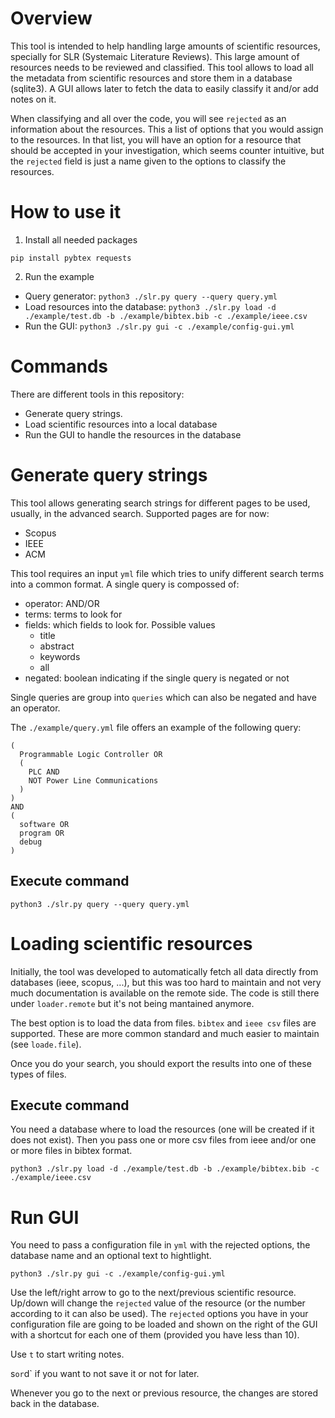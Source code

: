 # Overview

This tool is intended to help handling large amounts of scientific resources, specially for SLR (Systemaic Literature Reviews).
This large amount of resources needs to be reviewed and classified.
This tool allows to load all the metadata from scientific resources and store them in a database (sqlite3). 
A GUI allows later to fetch the data to easily classify it and/or add notes on it.

When classifying and all over the code, you will see `rejected` as an information about the resources. This a list of options that you would assign to the resources. In that list, you will have an option for a resource that should be accepted in your investigation,  which seems counter intuitive, but the `rejected` field is just a name given to the options to classify the resources. 

# How to use it

1. Install all needed packages

`pip install pybtex requests`

2. Run the example
- Query generator: `python3 ./slr.py query --query query.yml`
- Load resources into the database: `python3 ./slr.py load -d ./example/test.db -b ./example/bibtex.bib -c ./example/ieee.csv`
- Run the GUI: `python3 ./slr.py gui -c ./example/config-gui.yml`

# Commands

There are different tools in this repository:
- Generate query strings.
- Load scientific resources into a local database
- Run the GUI to handle the resources in the database

# Generate query strings

This tool allows generating search strings for different pages to be used, usually, in the advanced search. Supported pages are for now:
- Scopus 
- IEEE
- ACM

This tool requires an input `yml` file which tries to unify different search terms into a common format. 
A single query is compossed of: 
- operator: AND/OR
- terms: terms to look for
- fields: which fields to look for. Possible values
    - title
    - abstract
    - keywords
    - all
- negated: boolean indicating if the single query is negated or not

Single queries are group into `queries` which can also be negated and have an operator.

The `./example/query.yml` file offers an example of the following query:

```
(
  Programmable Logic Controller OR
  (
    PLC AND
    NOT Power Line Communications
  )
)
AND
(
  software OR
  program OR
  debug
)
```

## Execute command

`python3 ./slr.py query --query query.yml`

# Loading scientific resources

Initially, the tool was developed to automatically fetch all data directly from databases (ieee, scopus, ...), but this was too hard to maintain and not very much documentation is available on the remote side. The code is still there under `loader.remote` but it's not being mantained anymore. 

The best option is to load the data from files. `bibtex` and `ieee csv` files are supported. These are more common standard and much easier to maintain (see `loade.file`).

Once you do your search, you should export the results into one of these types of files.

## Execute command

You need a database where to load the resources (one will be created if it does not exist). Then you pass one or more csv files from ieee and/or one or more files in bibtex format.

`python3 ./slr.py load -d ./example/test.db -b ./example/bibtex.bib -c ./example/ieee.csv`

# Run GUI

You need to pass a configuration file in `yml` with the rejected options, the database name and an optional text to hightlight.

`python3 ./slr.py gui -c ./example/config-gui.yml` 

Use the left/right arrow to go to the next/previous scientific resource. Up/down will change the `rejected` value of the resource (or the number according to it can also be used). The `rejected` options you have in your configuration file are going to be loaded and shown on the right of the GUI with a shortcut for each one of them (provided you have less than 10).

Use `t` to start writing notes.

s` or `d` if you want to not save it or not for later.

Whenever you go to the next or previous resource, the changes are stored back in the database.
